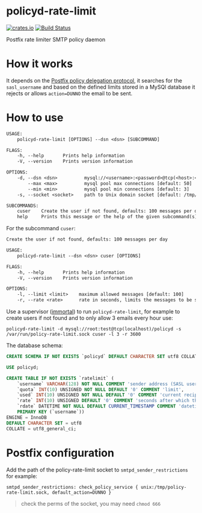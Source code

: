 # policyd-rate-limit

[![crates.io](https://img.shields.io/crates/v/policyd-rate-limit.svg)](https://crates.io/crates/policyd-rate-limit)
[![Build Status](https://travis-ci.org/nbari/policyd-rate-limit.svg?branch=master)](https://travis-ci.org/nbari/policyd-rate-limit)

Postfix rate limiter SMTP policy daemon

# How it works

It depends on the [Postfix policy delegation protocol](http://www.postfix.org/SMTPD_POLICY_README.html), it searches for the `sasl_username` and based on the defined limits stored in a MySQl database it rejects or allows `action=DUNNO` the email to be sent.

# How to use

```txt
USAGE:
    policyd-rate-limit [OPTIONS] --dsn <dsn> [SUBCOMMAND]

FLAGS:
    -h, --help       Prints help information
    -V, --version    Prints version information

OPTIONS:
    -d, --dsn <dsn>          mysql://<username>:<password>@tcp(<host>:<port>)/<database>
        --max <max>          mysql pool max connections [default: 50]
        --min <min>          mysql pool min connections [default: 3]
    -s, --socket <socket>    path to Unix domain socket [default: /tmp/policy-rate-limit.sock]

SUBCOMMANDS:
    cuser    Create the user if not found, defaults: 100 messages per day
    help     Prints this message or the help of the given subcommand(s)
```

For the subcommand `cuser`:

```txt
Create the user if not found, defaults: 100 messages per day

USAGE:
    policyd-rate-limit --dsn <dsn> cuser [OPTIONS]

FLAGS:
    -h, --help       Prints help information
    -V, --version    Prints version information

OPTIONS:
    -l, --limit <limit>    maximum allowed messages [default: 100]
    -r, --rate <rate>      rate in seconds, limits the messages to be sent in the defined period [default: 86400]
```

Use a supervisor ([immortal](https://immortal.run)) to run `policyd-rate-limit`,
for example to create users if not found and to only allow 3 emails every hour
use:

    policyd-rate-limit -d mysql://root:test@tcp(localhost)/policyd -s /var/run/policy-rate-limit.sock cuser -l 3 -r 3600

The database schema:


```sql
CREATE SCHEMA IF NOT EXISTS `policyd` DEFAULT CHARACTER SET utf8 COLLATE utf8_general_ci;

USE policyd;

CREATE TABLE IF NOT EXISTS `ratelimit` (
	`username` VARCHAR(128) NOT NULL COMMENT 'sender address (SASL username)',
	`quota` INT(10) UNSIGNED NOT NULL DEFAULT '0' COMMENT 'limit',
	`used` INT(10) UNSIGNED NOT NULL DEFAULT '0' COMMENT 'current recipient counter',
	`rate` INT(10) UNSIGNED DEFAULT '0' COMMENT 'seconds after which the counter gets reset',
	`rdate` DATETIME NOT NULL DEFAULT CURRENT_TIMESTAMP COMMENT 'datetime when counter was reset',
	PRIMARY KEY (`username`))
ENGINE = InnoDB
DEFAULT CHARACTER SET = utf8
COLLATE = utf8_general_ci;
```

# Postfix configuration

Add the path of the policy-rate-limit socket to `smtpd_sender_restrictions` for example:

    smtpd_sender_restrictions: check_policy_service { unix:/tmp/policy-rate-limit.sock, default_action=DUNNO }

> check the perms of the socket, you may need `chmod 666`
